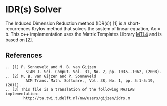 # IDR(s) Solver

The Induced Dimension Reduction method (IDR(s)) [1] is a short-recurrences Krylov method that
solves the system of linear equation,
                                      Ax = b.
This c++ implementation uses the Matrix Templates Library [MTL4](http://www.simunova.com/home) and is based on [2]. 

References
----------

    .. [1] P. Sonneveld and M. B. van Gijzen
             SIAM J. Sci. Comput. Vol. 31, No. 2, pp. 1035--1062, (2008).
    .. [2] M. B. van Gijzen and P. Sonneveld
             ACM Trans. Math. Software,, Vol. 38, No. 1, pp. 5:1-5:19, (2011).
    .. [3] This file is a translation of the following MATLAB implementation:
            http://ta.twi.tudelft.nl/nw/users/gijzen/idrs.m
